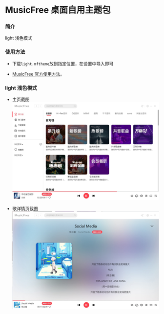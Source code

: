 # MusicFree 桌面自用主题包

### 简介

light 浅色模式

### 使用方法

- 下载`light.mftheme`放到指定位置，在设置中导入即可

- [MusicFree 官方使用方法](https://github.com/maotoumao/MusicFreeThemePacks)。

### light 浅色模式

- 主页截图
  ![image](https://raw.githubusercontent.com/akFace/MusicFreeTheme/master/preview/home.jpg)

- 歌详情页截图
  ![image](https://raw.githubusercontent.com/akFace/MusicFreeTheme/master/preview/detail.jpg)
